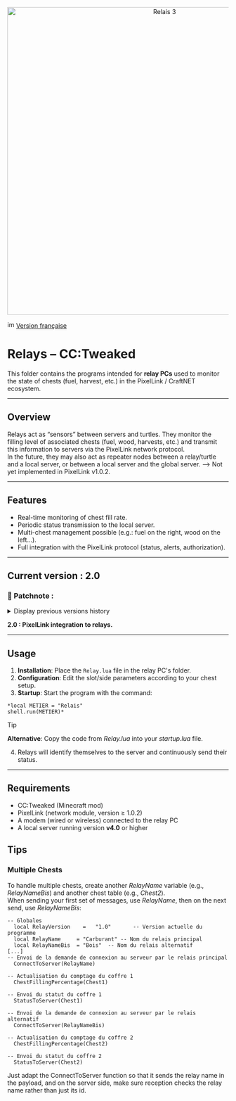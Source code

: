 <p align="center">    
<img width="700" height="700" alt="Relais 3" src=https://github.com/user-attachments/assets/ae20e0fc-c098-4fc4-9223-1f0db1444626>
</p>

<img width="16" height="16" alt="image" src="https://github.com/user-attachments/assets/ed9d7c93-42b9-4f00-a5ab-595a9fa1a3b3" /> [Version française](../../Relais/README.md)

# Relays – CC:Tweaked

This folder contains the programs intended for **relay PCs** used to monitor the state of chests (fuel, harvest, etc.) in the PixelLink / CraftNET ecosystem.

---

## Overview

Relays act as “sensors” between servers and turtles. They monitor the filling level of associated chests (fuel, wood, harvests, etc.) and transmit this information to servers via the PixelLink network protocol.  
In the future, they may also act as repeater nodes between a relay/turtle and a local server, or between a local server and the global server. --> Not yet implemented in PixelLink v1.0.2.

---

## Features

- Real-time monitoring of chest fill rate.
- Periodic status transmission to the local server.
- Multi-chest management possible (e.g.: fuel on the right, wood on the left…).
- Full integration with the PixelLink protocol (status, alerts, authorization).

---

## Current version : 2.0

### 📝 Patchnote :
<details>
  
<summary>Display previous versions history</summary>

*1.0 : Basic version of relays program.*

</details>

**2.0 : PixelLink integration to relays.**

---
## Usage

1. **Installation**: Place the `Relay.lua` file in the relay PC's folder.
2. **Configuration**: Edit the slot/side parameters according to your chest setup.
3. **Startup**: Start the program with the command:
```
*local METIER = "Relais"
shell.run(METIER)*
```
> [!TIP]
> **Alternative**: Copy the code from *Relay.lua* into your *startup.lua* file.

4. Relays will identify themselves to the server and continuously send their status.

---

## Requirements

- CC:Tweaked (Minecraft mod)
- PixelLink (network module, version ≥ 1.0.2)
- A modem (wired or wireless) connected to the relay PC
- A local server running version **v4.0** or higher

## Tips

### Multiple Chests

To handle multiple chests, create another *RelayName* variable (e.g., *RelayNameBis*) and another chest table (e.g., *Chest2*).  
When sending your first set of messages, use *RelayName*, then on the next send, use *RelayNameBis*:



```
-- Globales
  local RelayVersion	=	"1.0"	    -- Version actuelle du programme
  local RelayName     =	"Carburant"	-- Nom du relais principal
  local RelayNameBis  =	"Bois"	-- Nom du relais alternatif
[...]
-- Envoi de la demande de connexion au serveur par le relais principal
  ConnectToServer(RelayName)  

-- Actualisation du comptage du coffre 1
  ChestFillingPercentage(Chest1)

-- Envoi du statut du coffre 1
  StatusToServer(Chest1)

-- Envoi de la demande de connexion au serveur par le relais alternatif
  ConnectToServer(RelayNameBis)  

-- Actualisation du comptage du coffre 2
  ChestFillingPercentage(Chest2)

-- Envoi du statut du coffre 2
  StatusToServer(Chest2)
```
Just adapt the ConnectToServer function so that it sends the relay name in the payload, and on the server side, make sure reception checks the relay name rather than just its id.
